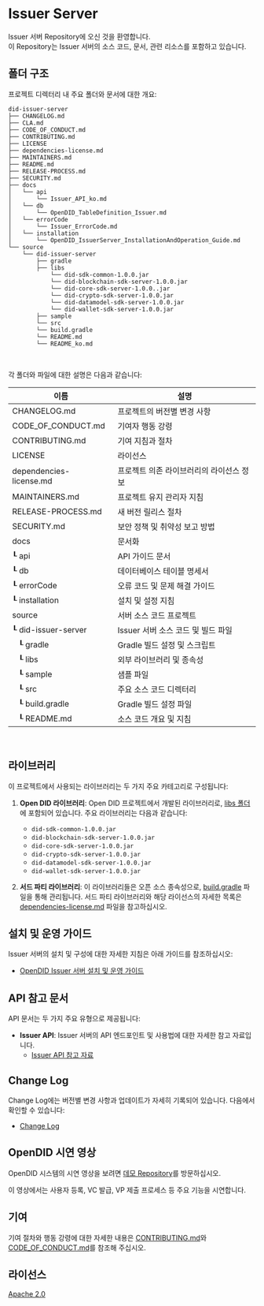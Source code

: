 Issuer Server
==

Issuer 서버 Repository에 오신 것을 환영합니다. <br>
이 Repository는 Issuer 서버의 소스 코드, 문서, 관련 리소스를 포함하고 있습니다.

## 폴더 구조
프로젝트 디렉터리 내 주요 폴더와 문서에 대한 개요:

```
did-issuer-server
├── CHANGELOG.md
├── CLA.md
├── CODE_OF_CONDUCT.md
├── CONTRIBUTING.md
├── LICENSE
├── dependencies-license.md
├── MAINTAINERS.md
├── README.md
├── RELEASE-PROCESS.md
├── SECURITY.md
├── docs
│   └── api
│       └── Issuer_API_ko.md
│   └── db
│       └── OpenDID_TableDefinition_Issuer.md
│   └── errorCode
│       └── Issuer_ErrorCode.md
│   └── installation
│       └── OpenDID_IssuerServer_InstallationAndOperation_Guide.md
└── source
    └── did-issuer-server
        ├── gradle
        ├── libs
            └── did-sdk-common-1.0.0.jar
            └── did-blockchain-sdk-server-1.0.0.jar
            └── did-core-sdk-server-1.0.0..jar
            └── did-crypto-sdk-server-1.0.0.jar
            └── did-datamodel-sdk-server-1.0.0.jar
            └── did-wallet-sdk-server-1.0.0.jar
        ├── sample
        └── src
        └── build.gradle
        └── README.md
        └── README_ko.md
```

<br/>

각 폴더와 파일에 대한 설명은 다음과 같습니다:

| 이름                             | 설명                                     |
| -------------------------------- | ---------------------------------------- |
| CHANGELOG.md                     | 프로젝트의 버전별 변경 사항              |
| CODE_OF_CONDUCT.md               | 기여자 행동 강령                         |
| CONTRIBUTING.md                  | 기여 지침과 절차                         |
| LICENSE                          | 라이선스                                 |
| dependencies-license.md          | 프로젝트 의존 라이브러리의 라이선스 정보 |
| MAINTAINERS.md                   | 프로젝트 유지 관리자 지침                |
| RELEASE-PROCESS.md               | 새 버전 릴리스 절차                      |
| SECURITY.md                      | 보안 정책 및 취약성 보고 방법            |
| docs                             | 문서화                                   |
| ┖ api                            | API 가이드 문서                          |
| ┖ db                             | 데이터베이스 테이블 명세서               |
| ┖ errorCode                      | 오류 코드 및 문제 해결 가이드            |
| ┖ installation                   | 설치 및 설정 지침                        |
| source                           | 서버 소스 코드 프로젝트                  |
| ┖ did-issuer-server              | Issuer 서버 소스 코드 및 빌드 파일       |
| &nbsp;&nbsp;&nbsp;┖ gradle       | Gradle 빌드 설정 및 스크립트             |
| &nbsp;&nbsp;&nbsp;┖ libs         | 외부 라이브러리 및 종속성                |
| &nbsp;&nbsp;&nbsp;┖ sample       | 샘플 파일                                |
| &nbsp;&nbsp;&nbsp;┖ src          | 주요 소스 코드 디렉터리                  |
| &nbsp;&nbsp;&nbsp;┖ build.gradle | Gradle 빌드 설정 파일                    |
| &nbsp;&nbsp;&nbsp;┖ README.md    | 소스 코드 개요 및 지침                   |

<br/>


## 라이브러리

이 프로젝트에서 사용되는 라이브러리는 두 가지 주요 카테고리로 구성됩니다:

1. **Open DID 라이브러리**: Open DID 프로젝트에서 개발된 라이브러리로, [libs 폴더](source/did-issuer-server/libs)에 포함되어 있습니다. 주요 라이브러리는 다음과 같습니다:

   - `did-sdk-common-1.0.0.jar`
   - `did-blockchain-sdk-server-1.0.0.jar`
   - `did-core-sdk-server-1.0.0.jar`
   - `did-crypto-sdk-server-1.0.0.jar`
   - `did-datamodel-sdk-server-1.0.0.jar`
   - `did-wallet-sdk-server-1.0.0.jar`

2. **서드 파티 라이브러리**: 이 라이브러리들은 오픈 소스 종속성으로, [build.gradle](source/did-issuer-server/build.gradle) 파일을 통해 관리됩니다. 서드 파티 라이브러리와 해당 라이선스의 자세한 목록은 [dependencies-license.md](dependencies-license.md) 파일을 참고하십시오.

## 설치 및 운영 가이드

Issuer 서버의 설치 및 구성에 대한 자세한 지침은 아래 가이드를 참조하십시오:
- [OpenDID Issuer 서버 설치 및 운영 가이드](docs/installation/OpenDID_IssuerServer_InstallationAndOperation_Guide.md)  

## API 참고 문서

API 문서는 두 가지 주요 유형으로 제공됩니다:

- **Issuer API**: Issuer 서버의 API 엔드포인트 및 사용법에 대한 자세한 참고 자료입니다.
  - [Issuer API 참고 자료](docs/api/Issuer_API_ko.md)

## Change Log

Change Log에는 버전별 변경 사항과 업데이트가 자세히 기록되어 있습니다. 다음에서 확인할 수 있습니다:
- [Change Log](./CHANGELOG.md)  
 
## OpenDID 시연 영상

OpenDID 시스템의 시연 영상을 보려면 [데모 Repository](https://github.com/OmniOneID/did-demo-server)를 방문하십시오. <br>

이 영상에서는 사용자 등록, VC 발급, VP 제출 프로세스 등 주요 기능을 시연합니다.

## 기여

기여 절차와 행동 강령에 대한 자세한 내용은 [CONTRIBUTING.md](CONTRIBUTING.md)와 [CODE_OF_CONDUCT.md](CODE_OF_CONDUCT.md)를 참조해 주십시오.

## 라이선스
[Apache 2.0](LICENSE)
